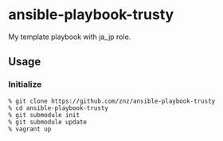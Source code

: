 # ansible-playbook-trusty

My template playbook with ja\_jp role.

## Usage

### Initialize

```
% git clone https://github.com/znz/ansible-playbook-trusty
% cd ansible-playbook-trusty
% git submodule init
% git submodule update
% vagrant up
```
